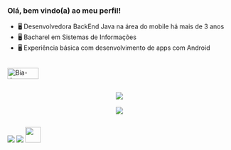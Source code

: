 ### Olá, bem vindo(a) ao meu perfil!

- 🖥 Desenvolvedora BackEnd Java na área do mobile há mais de 3 anos
- 🖥 Bacharel em Sistemas de Informações
- 🖥 Experiência básica com desenvolvimento de apps com Android


<div style="display: inline_block"><br>
  <img align="center" alt="Bia-Java" height="25" width="70" src="https://img.shields.io/badge/Java-ED8B00?style=for-the-badge&logo=java&logoColor=white">
</div>

##

<div align="center">

<img src="https://github-readme-stats.vercel.app/api/top-langs/?username=BiancaVitoria40&layout=compact&langs_count=7&theme=radical" />
<br></br>
<img src="https://streak-stats.demolab.com?user=BiancaVitoria40&theme=radical"/>
</div>


  ##
<div> 
  <a href="https://instagram.com/ois_biiah" target="_blank"><img src="https://img.shields.io/badge/-Instagram-%23E4405F?style=for-the-badge&logo=instagram&logoColor=white" target="_blank"></a>
  <a href = "biancavitoria40@gmail.com"><img src="https://img.shields.io/badge/-Gmail-%23333?style=for-the-badge&logo=gmail&logoColor=white" target="_blank"></a>
  <a href="https://www.linkedin.com/in/biancavitoria/-45875016a" target="_blank"><img src="https://cdn.jsdelivr.net/gh/devicons/devicon/icons/linkedin/linkedin-original.svg" width="35" height="35"/a> 

</div>
